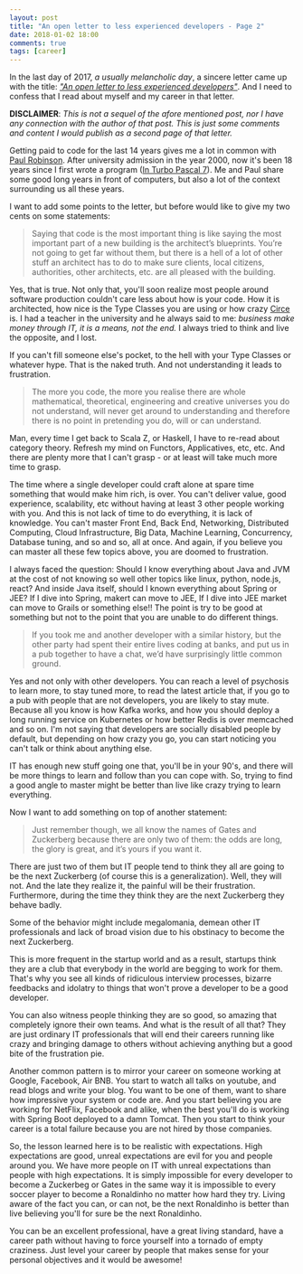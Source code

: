 ```yaml
---
layout: post
title: "An open letter to less experienced developers - Page 2"
date: 2018-01-02 18:00
comments: true
tags: [career]
---
```


In the last day of 2017, *a usually melancholic day*, a sincere letter came up with the title: [*"An open letter to less experienced developers"*](https://medium.com/@p7r/an-open-letter-to-less-experienced-developers-c33c16ea5e88). And I need to confess that I read about myself and my career in that letter.

<!--more-->

**DISCLAIMER**: *This is not a sequel of the afore mentioned post, nor I have any connection with the author of that post. This is just some comments and content I would publish as a second page of that letter.*

Getting paid to code for the last 14 years gives me a lot in common with [Paul Robinson](https://medium.com/@p7r?source=post_header_lockup). After university admission in the year 2000, now it's been 18 years since I first wrote a program ([In Turbo Pascal 7](https://en.wikipedia.org/wiki/Turbo_Pascal)). Me and Paul share some good long years in front of computers, but also a lot of the context surrounding us all these years.

I want to add some points to the letter, but before would like to give my two cents on some statements:

> Saying that code is the most important thing is like saying the most important part of a new building is the architect’s blueprints. You’re not going to get far without them, but there is a hell of a lot of other stuff an architect has to do to make sure clients, local citizens, authorities, other architects, etc. are all pleased with the building.

Yes, that is true. Not only that, you'll soon realize most people around software production couldn't care less about how is your code. How it is architected, how nice is the Type Classes you are using or how crazy [Circe](https://github.com/circe/circe) is. I had a teacher in the university and he always said to me: *business make money through IT, it is a means, not the end.* I always tried to think and live the opposite, and I lost.

If you can't fill someone else's pocket, to the hell with your Type Classes or whatever hype. That is the naked truth. And not understanding it leads to frustration.

> The more you code, the more you realise there are whole mathematical, theoretical, engineering and creative universes you do not understand, will never get around to understanding and therefore there is no point in pretending you do, will or can understand.

Man, every time I get back to Scala Z, or Haskell, I have to re-read about category theory. Refresh my mind on Functors, Applicatives, etc, etc. And there are plenty more that I can't grasp - or at least will take much more time to grasp.

The time where a single developer could craft alone at spare time something that would make him rich, is over. You can't deliver value, good experience, scalability, etc without having at least 3 other people working with you. And this is not lack of time to do everything, it is lack of knowledge. You can't master Front End, Back End, Networking, Distributed Computing, Cloud Infrastructure, Big Data, Machine Learning, Concurrency, Database tuning, and so and so, all at once. And again, if you believe you can master all these few topics above, you are doomed to frustration.

I always faced the question: Should I know everything about Java and JVM at the cost of not knowing so well other topics like linux, python, node.js, react? And inside Java itself, should I known everything about Spring or JEE? If I dive into Spring, makert can move to JEE, If I dive into JEE market can move to Grails or something else!! The point is try to be good at something but not to the point that you are unable to do different things.

> If you took me and another developer with a similar history, but the other party had spent their entire lives coding at banks, and put us in a pub together to have a chat, we’d have surprisingly little common ground.

Yes and not only with other developers. You can reach a level of psychosis to learn more, to stay tuned more, to read the latest article that, if you go to a pub with people that are not developers, you are likely to stay mute. Because all you know is how Kafka works, and how you should deploy a long running service on Kubernetes or how better Redis is over memcached and so on. I'm not saying that developers are socially disabled people by default, but depending on how crazy you go, you can start noticing you can't talk or think about anything else.

IT has enough new stuff going one that, you'll be in your 90's, and there will be more things to learn and follow than you can cope with. So, trying to find a good angle to master might be better than live like crazy trying to learn everything.

Now I want to add something on top of another statement:

> Just remember though, we all know the names of Gates and Zuckerberg because there are only two of them: the odds are long, the glory is great, and it’s yours if you want it.

There are just two of them but IT people tend to think they all are going to be the next Zuckerberg (of course this is a generalization). Well, they will not. And the late they realize it, the painful will be their frustration. Furthermore, during the time they think they are the next Zuckerberg they behave badly.

Some of the behavior might include megalomania, demean other IT professionals and lack of broad vision due to his obstinacy to become the next Zuckerberg. 

This is more frequent in the startup world and as a result, startups think they are a club that everybody in the world are begging to work for them. That's why you see all kinds of ridiculous interview processes, bizarre feedbacks and idolatry to things that won't prove a developer to be a good developer.

You can also witness people thinking they are so good, so amazing that completely ignore their own teams. And what is the result of all that? They are just ordinary IT professionals that will end their careers running like crazy and bringing damage to others without achieving anything but a good bite of the frustration pie.

Another common pattern is to mirror your career on someone working at Google, Facebook, Air BNB. You start to watch all talks on youtube, and read blogs and write your blog. You want to be one of them, want to share how impressive your system or code are. And you start believing you are working for NetFlix, Facebook and alike, when the best you'll do is working with Spring Boot deployed to a damn Tomcat. Then you start to think your career is a total failure because you are not hired by those companies.

So, the lesson learned here is to be realistic with expectations. High expectations are good, unreal expectations are evil for you and people around you. We have more people on IT with unreal expectations than people with high expectations. It is simply impossible for every developer to become a Zuckerbeg or Gates in the same way it is impossible to every soccer player to become a Ronaldinho no matter how hard they try. Living aware of the fact you can, or can not, be the next Ronaldinho is better than live believing you'll for sure be the next Ronaldinho. 

You can be an excellent professional, have a great living standard, have a career path without having to force yourself into a tornado of empty craziness. Just level your career by people that makes sense for your personal objectives and it would be awesome!


